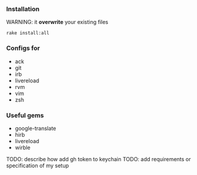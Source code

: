 ### Installation

WARNING: it **overwrite** your existing files

`rake install:all`

### Configs for

* ack
* git
* irb
* livereload
* rvm
* vim
* zsh

### Useful gems

* google-translate
* hirb
* livereload
* wirble

TODO: describe how add gh token to keychain
TODO: add requirements or specification of my setup
